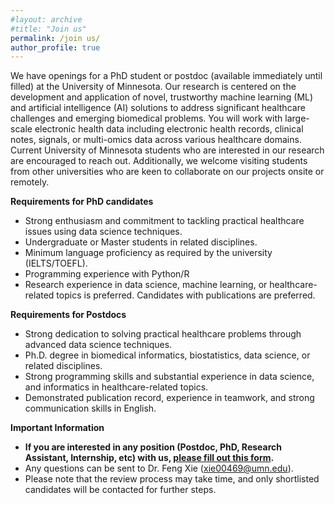 ```yaml
---
#layout: archive
#title: "Join us"
permalink: /join us/
author_profile: true
---
```


We have openings for a PhD student or postdoc (available immediately until filled) at the University of Minnesota. Our research is centered on the development and application of novel, trustworthy machine learning (ML) and artificial intelligence (AI) solutions to address significant healthcare challenges and emerging biomedical problems. You will work with large-scale electronic health data including electronic health records, clinical notes, signals, or multi-omics data across various healthcare domains. 
<br/>Current University of Minnesota students who are interested in our research are encouraged to reach out. Additionally, we welcome visiting students from other universities who are keen to collaborate on our projects onsite or remotely.

<b>Requirements for PhD candidates</b>
- Strong enthusiasm and commitment to tackling practical healthcare issues using data science techniques.
- Undergraduate or Master students in related disciplines.  
- Minimum language proficiency as required by the university (IELTS/TOEFL). 
- Programming experience with Python/R 
- Research experience in data science, machine learning, or healthcare-related topics is preferred. Candidates with publications are preferred.  

<b>Requirements for Postdocs</b>
- Strong dedication to solving practical healthcare problems through advanced data science techniques.
- Ph.D. degree in biomedical informatics,  biostatistics, data science, or related disciplines.  
- Strong programming skills and substantial experience in data science, and informatics in healthcare-related topics.
- Demonstrated publication record, experience in teamwork, and strong communication skills in English.

<b>Important Information</b>
- **If you are interested in any position (Postdoc, PhD, Research Assistant, Internship, etc) with us, [please fill out this form](https://forms.gle/LP9upZyDBFP676jG9).** 
- Any questions can be sent to Dr. Feng Xie (<A href="mailto:xie00469@umn.edu">xie00469@umn.edu</A>). 
- Please note that the review process may take time, and only shortlisted candidates will be contacted for further steps.


<script type='text/javascript' id='clustrmaps' src='//cdn.clustrmaps.com/map_v2.js?cl=ffffff&w=70&t=n&d=8tuUaROnSMxIFafrtIJBjLZv4TtqdawyP5VXFr4GYB4&co=ffffff&cmo=ffffff&cmn=ffffff&ct=ffffff'></script>
